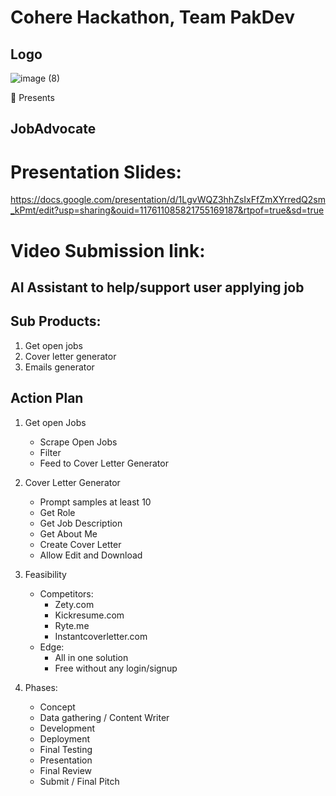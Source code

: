 # Cohere Hackathon, Team PakDev
## Logo
![image (8)](https://user-images.githubusercontent.com/81191657/216105205-ecee205d-5dd6-42ba-9b55-84afe495e157.png)

🚀 Presents
## JobAdvocate

# Presentation Slides:
https://docs.google.com/presentation/d/1LgvWQZ3hhZsIxFfZmXYrredQ2sm_kPmt/edit?usp=sharing&ouid=117611085821755169187&rtpof=true&sd=true

# Video Submission link: 

AI Assistant to help/support user applying job
------------
## Sub Products:

1. Get open jobs
2. Cover letter generator
3. Emails generator

## Action Plan
1. Get open Jobs
	- Scrape Open Jobs
	- Filter
	- Feed to Cover Letter Generator

2. Cover Letter Generator
	- Prompt samples at least 10
	- Get Role
	- Get Job Description
	- Get About Me
	- Create Cover Letter 
	- Allow Edit and Download

3. Feasibility 
	- Competitors:
		-	Zety.com
		- Kickresume.com
		- Ryte.me
		- Instantcoverletter.com
	- Edge:
		- All in one solution
		- Free without any login/signup

4. Phases:
	-	Concept
	-	Data gathering / Content Writer
	-	Development
	-	Deployment
	-	Final Testing
	-	Presentation
	-	Final Review
	-	Submit / Final Pitch
